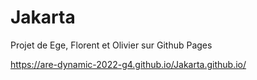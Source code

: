 # Jakarta
Projet de Ege, Florent et Olivier sur Github Pages

https://are-dynamic-2022-g4.github.io/Jakarta.github.io/
